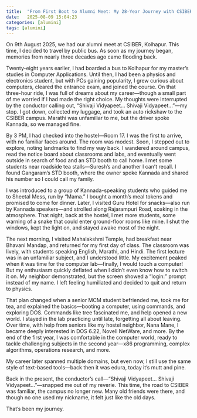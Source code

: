 ```yaml
---
title:  "From First Boot to Alumni Meet: My 28-Year Journey with CSIBER"
date:   2025-08-09 15:04:23
categories: [alumini]
tags: [alumini]
---
```


On 9th August 2025, we had our alumni meet at CSIBER, Kolhapur. This time, I decided to travel by public bus. As soon as my journey began, memories from nearly three decades ago came flooding back.

Twenty-eight years earlier, I had boarded a bus to Kolhapur for my master’s studies in Computer Applications. Until then, I had been a physics and electronics student, but with PCs gaining popularity, I grew curious about computers, cleared the entrance exam, and joined the course. On that three-hour ride, I was full of dreams about my career—though a small part of me worried if I had made the right choice. My thoughts were interrupted by the conductor calling out, “Shivaji Vidyapeet… Shivaji Vidyapeet…”—my stop. I got down, collected my luggage, and took an auto rickshaw to the CSIBER campus. Marathi was unfamiliar to me, but the driver spoke Kannada, so we managed fine.

By 3 PM, I had checked into the hostel—Room 17. I was the first to arrive, with no familiar faces around. The room was modest. Soon, I stepped out to explore, noting landmarks to find my way back. I wandered around campus, read the notice board about classrooms and labs, and eventually went outside in search of food and an STD booth to call home. I met some students near roadside tea stalls—Suresh’s and another I can’t recall. I found Gangaram’s STD booth, where the owner spoke Kannada and shared his number so I could call my family.

I was introduced to a group of Kannada-speaking students who guided me to Sheetal Mess, run by “Mama.” I bought a month’s meal tokens and promised to come for dinner. Later, I visited Guru Hotel for snacks—also run by Kannada speakers—and strolled along Rajarampuri Road, soaking in the atmosphere. That night, back at the hostel, I met more students, some warning of a snake that could enter ground-floor rooms like mine. I shut the windows, kept the light on, and stayed awake most of the night.

The next morning, I visited Mahalakshmi Temple, had breakfast near Bhavani Mandap, and returned for my first day of class. The classroom was lively, with students speaking English, Marathi, and Hindi. The first lecture was in an unfamiliar subject, and I understood little. My excitement peaked when it was time for the computer lab—finally, I would touch a computer! But my enthusiasm quickly deflated when I didn’t even know how to switch it on. My neighbor demonstrated, but the screen showed a “login:” prompt instead of my name. I left feeling humiliated and decided to quit and return to physics.

That plan changed when a senior MCM student befriended me, took me for tea, and explained the basics—booting a computer, using commands, and exploring DOS. Commands like tree fascinated me, and help opened a new world. I stayed in the lab practicing until late, forgetting all about leaving. Over time, with help from seniors like my hostel neighbor, Nana Mane, I became deeply interested in DOS 6.22, Novell NetWare, and more. By the end of the first year, I was comfortable in the computer world, ready to tackle challenging subjects in the second year—x86 programming, complex algorithms, operations research, and more.

My career later spanned multiple domains, but even now, I still use the same style of text-based tools—back then it was edura, today it’s mutt and pine.

Back in the present, the conductor’s call—“Shivaji Vidyapeet… Shivaji Vidyapeet…”—snapped me out of my reverie. This time, the road to CSIBER was familiar, the campus no longer new. Many old friends were there, and though no one used my nickname, it felt just like the old days.

That’s been my journey.
